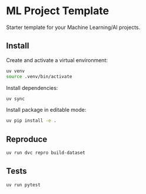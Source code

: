 # ML Project Template

Starter template for your Machine Learning/AI projects.

## Install

Create and activate a virtual environment:

```bash
uv venv
source .venv/bin/activate
```

Install dependencies:

```bash
uv sync
```

Install package in editable mode:

```bash
uv pip install -e .
```

## Reproduce

```bash
uv run dvc repro build-dataset
```

## Tests

```bash
uv run pytest
```